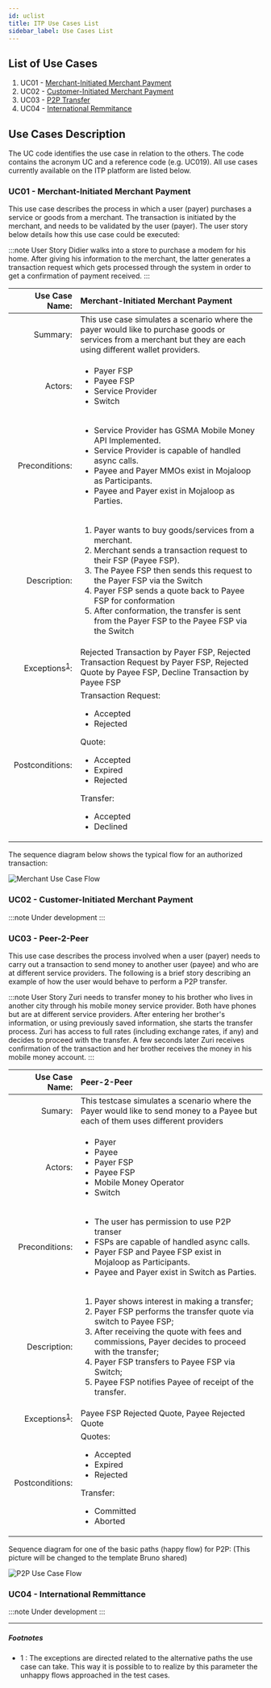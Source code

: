 ```yaml
---
id: uclist
title: ITP Use Cases List
sidebar_label: Use Cases List
---
```


## List of Use Cases <a name="uc"></a>

1. UC01 - [Merchant-Initiated Merchant Payment](#mimp)
2. UC02 - [Customer-Initiated Merchant Payment](#cimp)
3. UC03 - [P2P Transfer](#p2p)
4. UC04 - [International Remmitance](#ir)

## Use Cases Description <a name="ucdescription"></a>

The UC code identifies the use case in relation to the others. The code contains the acronym UC and a reference code (e.g. UC019). All use cases currently available on the ITP platform are listed below.

### UC01 - Merchant-Initiated Merchant Payment <a name="mimp"></a>

This use case describes the process in which a user (payer) purchases a service or goods from a merchant. The transaction is initiated by the merchant, and needs to be validated by the user (payer). The user story below details how this use case could be executed:

:::note User Story
Didier walks into a store to purchase a modem for his home. After giving his information to the merchant, the latter generates a transaction request which gets processed through the system in order to get a confirmation of payment received.
:::

|Use Case Name:| Merchant-Initiated Merchant Payment |
|-:|:-|
|Summary:| This use case simulates a scenario where the payer would like to purchase goods or services from a merchant but they are each using different wallet providers. |
|Actors:| <ul><li>Payer FSP</li><li>Payee FSP</li><li>Service Provider</li><li>Switch</li></ul>|
|Preconditions:| <ul><li> Service Provider has GSMA Mobile Money API Implemented. </li><li> Service Provider is capable of handled async calls.</li><li> Payee and Payer MMOs exist in Mojaloop as Participants.</li> <li> Payee and Payer exist in Mojaloop as Parties. </li></ul> |
|Description:| <ol><li> Payer wants to buy goods/services from a merchant. </li><li> Merchant sends a transaction request to their FSP (Payee FSP). </li><li> The Payee FSP then sends this request to the Payer FSP via the Switch </li><li> Payer FSP sends a quote back to Payee FSP for conformation </li><li> After conformation, the transfer is sent from the Payer FSP to the Payee FSP via the Switch </li></ol> |
|Exceptions<sup>[1](#exceptions)</sup>:|  Rejected Transaction by Payer FSP, Rejected Transaction Request by Payer FSP, Rejected Quote by Payee FSP, Decline Transaction by Payee FSP |
|Postconditions:| Transaction Request: <ul><li>Accepted</li><li>Rejected</li></ul> Quote: <ul><li>Accepted</li><li>Expired</li><li>Rejected</li></ul> Transfer: <ul><li>Accepted</li><li>Declined</li></ul>|

The sequence diagram below shows the typical flow for an authorized transaction:

![Merchant Use Case Flow](/img/merchant-authorized.png)

### UC02 - Customer-Initiated Merchant Payment <a name="cimp"></a>

:::note
Under development
:::

### UC03 - Peer-2-Peer <a name="p2p"></a>

This use case describes the process involved when a user (payer) needs to carry out a transaction to send money to another user (payee) and who are at different service providers. The following is a brief story describing an example of how the user would behave to perform a P2P transfer.

:::note User Story
Zuri needs to transfer money to his brother who lives in another city through his mobile money service provider. Both have phones but are at different service providers. After entering her brother's information, or using previously saved information, she starts the transfer process. Zuri has access to full rates (including exchange rates, if any) and decides to proceed with the transfer. A few seconds later Zuri receives confirmation of the transaction and her brother receives the money in his mobile money account.
:::

|Use Case Name:| Peer-2-Peer |
|-:|:-|
|Sumary:| This testcase simulates a scenario where the Payer would like to send money to a Payee but each of them uses different providers|
|Actors:|<ul><li>Payer</li><li>Payee</li><li>Payer FSP</li><li>Payee FSP</li><li>Mobile Money Operator</li><li>Switch</li></ul>|
|Preconditions:| <ul><li>The user has permission to use P2P transer</li><li>FSPs are capable of handled async calls.</li><li>Payer FSP and Payee FSP exist in Mojaloop as Participants.</li><li>Payee and Payer exist in Switch as Parties.</li></ul> |
|Description:| <ol><li>Payer shows interest in making a transfer;</li><li>Payer FSP performs the transfer quote via switch to Payee FSP;</li><li>After receiving the quote with fees and commissions, Payer decides to proceed with the transfer;</li><li>Payer FSP transfers to Payee FSP via Switch;</li><li>Payee FSP notifies Payee of receipt of the transfer.</li></ol> |
|Exceptions<sup>[1](#exceptions)</sup>:| Payee FSP Rejected Quote, Payee Rejected Quote|
|Postconditions:|Quotes:<ul><li>Accepted</li><li>Expired</li><li>Rejected</li></ul>Transfer:<ul><li>Committed</li><li>Aborted</li></ul>|

Sequence diagram for one of the basic paths (happy flow) for P2P: (This picture will be changed to the template Bruno shared)

![P2P Use Case Flow](/img/p2p-rnd.png)

### UC04 - International Remmittance <a name="ir"></a>

:::note
Under development
:::

---

##### Footnotes

- <a name="exceptions">1 </a>: The exceptions are directed related to the alternative paths the use case can take. This way it is possible to to realize by this parameter the unhappy flows approached in the test cases.

